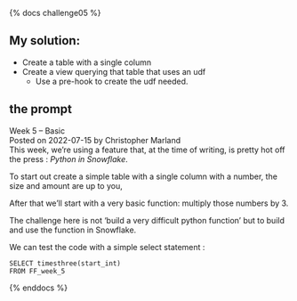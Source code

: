 {% docs challenge05 %}
## My solution:
- Create a table with a single column  
- Create a view querying that table that uses an udf
  - Use a pre-hook to create the udf needed.
  

## the prompt
Week 5 – Basic  
Posted on 2022-07-15 by Christopher Marland  
This week, we’re using a feature that, at the time of writing, is pretty hot off the press :
*Python in Snowflake*.

To start out  create a simple table with a single column with a number, the size and amount are up to you,  

After that we’ll start with a very basic function: multiply those numbers by 3.

The challenge here is not ‘build a very difficult python function’ but to build and use the function in Snowflake.

We can test the code with a simple select statement :
```
SELECT timesthree(start_int)
FROM FF_week_5
```
{% enddocs %}